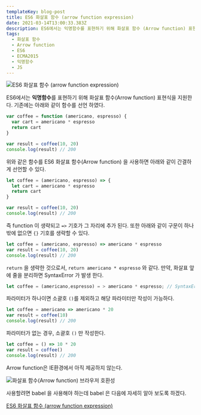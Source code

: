 ```yaml
---
templateKey: blog-post
title: ES6 화살표 함수 (arrow function expression)
date: 2021-03-14T13:00:33.383Z
description: ES6에서는 익명함수를 표현하기 위해 화살표 함수 (Arrow function) 표현식을 지원한다.
tags:
  - 화살표 함수
  - Arrow function
  - ES6
  - ECMA2015
  - 익명함수
  - JS
---
```


![ES6 화살표 함수 (arrow function expression)](/assets/es6.png "ES6 화살표 함수 (arrow function expression)")

ES6에서는 **익명함수**를 표현하기 위해 화살표 함수(Arrow function) 표현식을 지원한다.
기존에는 아래와 같이 함수를 선언 하였다.

```javascript
var coffee = function (americano, espresso) {
  var cart = americano * espresso
  return cart
}

var result = coffee(10, 20)
console.log(result) // 200
```

위와 같은 함수를 ES6 화살표 함수(Arrow function) 을 사용하면 아래와 같이 간결하게 선언할 수 있다.

```javascript
let coffee = (americano, espresso) => {
  let cart = americano * espresso
  return cart
}

var result = coffee(10, 20)
console.log(result) // 200
```

즉 function 이 생략되고 `=>` 기호가 그 자리에 추가 된다. 또한 아래와 같이 구문이 하나밖에 없으면 `{}` 기호를 생략할 수 있다.

```javascript
let coffee = (americano, espresso) => americano * espresso
var result = coffee(10, 20)
console.log(result) // 200
```

`return` 을 생략한 것으로서, `return americano * espresso` 와 같다. 만약, 화살표 앞에 줄을 분리하면 SyntaxError 가 발생 한다.

```javascript
let coffee = (americano,espresso) = > americano * espresso; // SyntaxError
```

파라미터가 하나이면 소괄호 `()`를 제외하고 해당 파라미터만 작성이 가능하다.

```javascript
let coffee = americano => americano * 20
var result = coffee(10)
console.log(result) // 200
```

파라미터가 없는 경우, 소괄호 `()` 만 작성한다.

```javascript
let coffee = () => 10 * 20
var result = coffee()
console.log(result) // 200
```

Arrow function은 IE환경에서 아직 제공하지 않는다.

![화살표 함수(Arrow function) 브라우저 호환성](/assets/익명함수_브라우저호환성.png "화살표 함수(Arrow function) 브라우저 호환성")

사용할려면 babel 을 사용해야 하는데 babel 은 다음에 자세히 알아 보도록 하겠다.

[ES6 화살표 함수 (arrow function expression)](http://www.google.co.kr)
